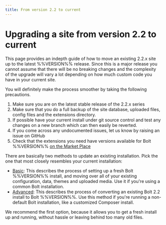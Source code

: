 ```yaml
---
title: From version 2.2 to current
---
```

Upgrading a site from version 2.2 to current
============================================

This page provides an indepth guide of how to move an existing 2.2.x site up to
the latest %%VERSION%% release. Since this is a major release you cannot assume
that there will be no breaking changes and the complexity of the upgrade will
vary a lot depending on how much custom code you have in your current site.

You will definitely make the process smoother by taking the following precautions.

 1. Make sure you are on the latest stable release of the 2.2.x series
 2. Make sure that you do a full backup of the site database, uploaded files,
    config files and the extensions directory.
 3. If possible have your current install under git source control and test any
    changes on a new branch which can then easily be reverted.
 4. If you come across any undocumented issues, let us know by raising an issue
    on GitHub
 5. Check that the extensions you need have versions available for Bolt %%VERSION%%
    [on the Market Place][market]

There are basically two methods to update an existing installation. Pick the one that most closely resembles your current installation:

 - [Basic][basic]: This describes the process of setting up a fresh Bolt
   %%VERSION%% install, and moving over all of your existing configuration,
   data, themes and uploaded media. Use it if you're using a common Bolt
   installation.
 - [Advanced][advanced]: This describes the process of converting an existing
   Bolt 2.2 install to Bolt %%VERSION%%. Use this method if you're running a
   non-default Bolt installation, like a customized Composer install.

We recommend the first option, because it allows you to get a fresh install up and running, without hassle or leaving behind too many old files.

[market]: https://market.bolt.cm
[basic]: moving-22-30-basic
[advanced]: moving-22-30-advanced
